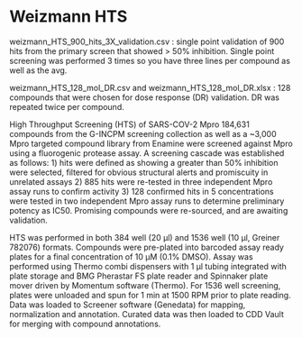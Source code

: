 # Weizmann HTS

weizmann_HTS_900_hits_3X_validation.csv : single point validation of 900 hits from the primary screen that showed > 50% inhibition. Single point screening was performed 3 times so you have three lines per compound as well as the avg.

weizmann_HTS_128_mol_DR.csv and weizmann_HTS_128_mol_DR.xlsx : 128 compounds that were chosen for dose response (DR) validation. DR was repeated twice per compound. 

High Throughput Screening (HTS) of SARS-COV-2 Mpro
184,631 compounds from the G-INCPM screening collection as well as a ~3,000 Mpro targeted compound library from Enamine were screened against Mpro using a fluorogenic protease assay. A screening cascade was established as follows:  1) hits were defined as showing a greater than 50% inhibition were selected, filtered for obvious structural alerts and promiscuity in unrelated assays 2) 885 hits were re-tested in three independent Mpro assay runs to confirm activity 3) 128 confirmed hits in 5 concentrations were tested in  two independent  Mpro assay runs to determine preliminary potency as IC50. Promising compounds were re-sourced, and are awaiting validation. 
 
HTS was performed in both 384 well (20 µl) and 1536 well (10 µl, Greiner 782076) formats. Compounds were pre-plated into barcoded assay ready plates for a final concentration of 10 µM (0.1% DMSO). Assay was performed using Thermo combi dispensers with 1 µl tubing integrated with plate storage and BMG Pherastar FS plate reader and Spinnaker plate mover driven by Momentum software (Thermo). For 1536 well screening, plates were unloaded and spun for 1 min at 1500 RPM prior to plate reading.  Data was loaded to Screener software (Genedata) for mapping, normalization and annotation. Curated data was then loaded to CDD Vault for merging with compound annotations.

